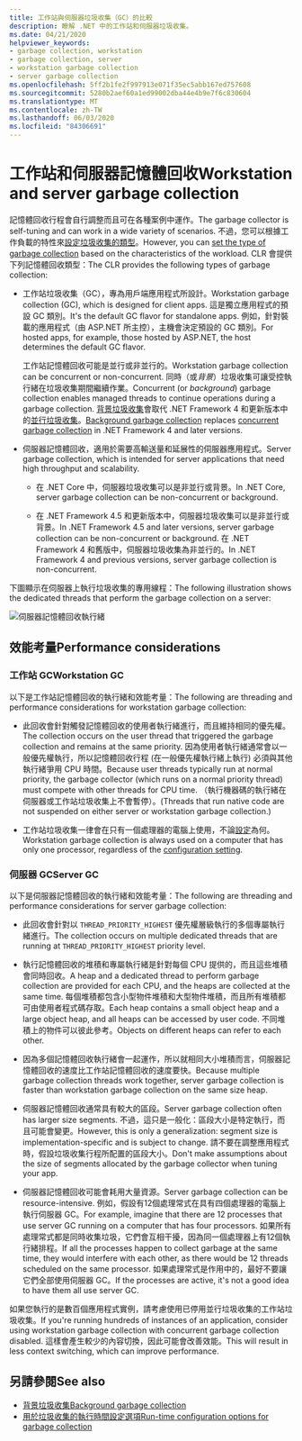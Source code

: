 ```yaml
---
title: 工作站與伺服器垃圾收集（GC）的比較
description: 瞭解 .NET 中的工作站和伺服器垃圾收集。
ms.date: 04/21/2020
helpviewer_keywords:
- garbage collection, workstation
- garbage collection, server
- workstation garbage collection
- server garbage collection
ms.openlocfilehash: 5ff2b1fe2f997913e071f35ec5abb167ed757608
ms.sourcegitcommit: 5280b2aef60a1ed99002dba44e4b9e7f6c830604
ms.translationtype: MT
ms.contentlocale: zh-TW
ms.lasthandoff: 06/03/2020
ms.locfileid: "84306691"
---
```

# <a name="workstation-and-server-garbage-collection"></a><span data-ttu-id="ae2fe-103">工作站和伺服器記憶體回收</span><span class="sxs-lookup"><span data-stu-id="ae2fe-103">Workstation and server garbage collection</span></span>

<span data-ttu-id="ae2fe-104">記憶體回收行程會自行調整而且可在各種案例中運作。</span><span class="sxs-lookup"><span data-stu-id="ae2fe-104">The garbage collector is self-tuning and can work in a wide variety of scenarios.</span></span> <span data-ttu-id="ae2fe-105">不過，您可以根據工作負載的特性來[設定垃圾收集的類型](../../core/run-time-config/garbage-collector.md#flavors-of-garbage-collection)。</span><span class="sxs-lookup"><span data-stu-id="ae2fe-105">However, you can [set the type of garbage collection](../../core/run-time-config/garbage-collector.md#flavors-of-garbage-collection) based on the characteristics of the workload.</span></span> <span data-ttu-id="ae2fe-106">CLR 會提供下列記憶體回收類型：</span><span class="sxs-lookup"><span data-stu-id="ae2fe-106">The CLR provides the following types of garbage collection:</span></span>

- <span data-ttu-id="ae2fe-107">工作站垃圾收集（GC），專為用戶端應用程式所設計。</span><span class="sxs-lookup"><span data-stu-id="ae2fe-107">Workstation garbage collection (GC), which is designed for client apps.</span></span> <span data-ttu-id="ae2fe-108">這是獨立應用程式的預設 GC 類別。</span><span class="sxs-lookup"><span data-stu-id="ae2fe-108">It's the default GC flavor for standalone apps.</span></span> <span data-ttu-id="ae2fe-109">例如，針對裝載的應用程式（由 ASP.NET 所主控），主機會決定預設的 GC 類別。</span><span class="sxs-lookup"><span data-stu-id="ae2fe-109">For hosted apps, for example, those hosted by ASP.NET, the host determines the default GC flavor.</span></span>

  <span data-ttu-id="ae2fe-110">工作站記憶體回收可能是並行或非並行的。</span><span class="sxs-lookup"><span data-stu-id="ae2fe-110">Workstation garbage collection can be concurrent or non-concurrent.</span></span> <span data-ttu-id="ae2fe-111">同時（或*背景*）垃圾收集可讓受控執行緒在垃圾收集期間繼續作業。</span><span class="sxs-lookup"><span data-stu-id="ae2fe-111">Concurrent (or *background*) garbage collection enables managed threads to continue operations during a garbage collection.</span></span> <span data-ttu-id="ae2fe-112">[背景垃圾收集](background-gc.md)會取代 .NET Framework 4 和更新版本中的[並行垃圾收集](background-gc.md#concurrent-garbage-collection)。</span><span class="sxs-lookup"><span data-stu-id="ae2fe-112">[Background garbage collection](background-gc.md) replaces [concurrent garbage collection](background-gc.md#concurrent-garbage-collection) in .NET Framework 4 and later versions.</span></span>

- <span data-ttu-id="ae2fe-113">伺服器記憶體回收，適用於需要高輸送量和延展性的伺服器應用程式。</span><span class="sxs-lookup"><span data-stu-id="ae2fe-113">Server garbage collection, which is intended for server applications that need high throughput and scalability.</span></span>

  - <span data-ttu-id="ae2fe-114">在 .NET Core 中，伺服器垃圾收集可以是非並行或背景。</span><span class="sxs-lookup"><span data-stu-id="ae2fe-114">In .NET Core, server garbage collection can be non-concurrent or background.</span></span>

  - <span data-ttu-id="ae2fe-115">在 .NET Framework 4.5 和更新版本中，伺服器垃圾收集可以是非並行或背景。</span><span class="sxs-lookup"><span data-stu-id="ae2fe-115">In .NET Framework 4.5 and later versions, server garbage collection can be non-concurrent or background.</span></span> <span data-ttu-id="ae2fe-116">在 .NET Framework 4 和舊版中，伺服器垃圾收集為非並行的。</span><span class="sxs-lookup"><span data-stu-id="ae2fe-116">In .NET Framework 4 and previous versions, server garbage collection is non-concurrent.</span></span>

<span data-ttu-id="ae2fe-117">下圖顯示在伺服器上執行垃圾收集的專用線程：</span><span class="sxs-lookup"><span data-stu-id="ae2fe-117">The following illustration shows the dedicated threads that perform the garbage collection on a server:</span></span>

![伺服器記憶體回收執行緒](media/gc-server.png)

## <a name="performance-considerations"></a><span data-ttu-id="ae2fe-119">效能考量</span><span class="sxs-lookup"><span data-stu-id="ae2fe-119">Performance considerations</span></span>

### <a name="workstation-gc"></a><span data-ttu-id="ae2fe-120">工作站 GC</span><span class="sxs-lookup"><span data-stu-id="ae2fe-120">Workstation GC</span></span>

<span data-ttu-id="ae2fe-121">以下是工作站記憶體回收的執行緒和效能考量：</span><span class="sxs-lookup"><span data-stu-id="ae2fe-121">The following are threading and performance considerations for workstation garbage collection:</span></span>

- <span data-ttu-id="ae2fe-122">此回收會針對觸發記憶體回收的使用者執行緒進行，而且維持相同的優先權。</span><span class="sxs-lookup"><span data-stu-id="ae2fe-122">The collection occurs on the user thread that triggered the garbage collection and remains at the same priority.</span></span> <span data-ttu-id="ae2fe-123">因為使用者執行緒通常會以一般優先權執行，所以記憶體回收行程 (在一般優先權執行緒上執行) 必須與其他執行緒爭用 CPU 時間。</span><span class="sxs-lookup"><span data-stu-id="ae2fe-123">Because user threads typically run at normal priority, the garbage collector (which runs on a normal priority thread) must compete with other threads for CPU time.</span></span> <span data-ttu-id="ae2fe-124">（執行機器碼的執行緒在伺服器或工作站垃圾收集上不會暫停）。</span><span class="sxs-lookup"><span data-stu-id="ae2fe-124">(Threads that run native code are not suspended on either server or workstation garbage collection.)</span></span>

- <span data-ttu-id="ae2fe-125">工作站垃圾收集一律會在只有一個處理器的電腦上使用，不論[設定](../../core/run-time-config/garbage-collector.md#systemgcservercomplus_gcserver)為何。</span><span class="sxs-lookup"><span data-stu-id="ae2fe-125">Workstation garbage collection is always used on a computer that has only one processor, regardless of the [configuration setting](../../core/run-time-config/garbage-collector.md#systemgcservercomplus_gcserver).</span></span>

### <a name="server-gc"></a><span data-ttu-id="ae2fe-126">伺服器 GC</span><span class="sxs-lookup"><span data-stu-id="ae2fe-126">Server GC</span></span>

<span data-ttu-id="ae2fe-127">以下是伺服器記憶體回收的執行緒和效能考量：</span><span class="sxs-lookup"><span data-stu-id="ae2fe-127">The following are threading and performance considerations for server garbage collection:</span></span>

- <span data-ttu-id="ae2fe-128">此回收會針對以 `THREAD_PRIORITY_HIGHEST` 優先權層級執行的多個專屬執行緒進行。</span><span class="sxs-lookup"><span data-stu-id="ae2fe-128">The collection occurs on multiple dedicated threads that are running at `THREAD_PRIORITY_HIGHEST` priority level.</span></span>

- <span data-ttu-id="ae2fe-129">執行記憶體回收的堆積和專屬執行緒是針對每個 CPU 提供的，而且這些堆積會同時回收。</span><span class="sxs-lookup"><span data-stu-id="ae2fe-129">A heap and a dedicated thread to perform garbage collection are provided for each CPU, and the heaps are collected at the same time.</span></span> <span data-ttu-id="ae2fe-130">每個堆積都包含小型物件堆積和大型物件堆積，而且所有堆積都可由使用者程式碼存取。</span><span class="sxs-lookup"><span data-stu-id="ae2fe-130">Each heap contains a small object heap and a large object heap, and all heaps can be accessed by user code.</span></span> <span data-ttu-id="ae2fe-131">不同堆積上的物件可以彼此參考。</span><span class="sxs-lookup"><span data-stu-id="ae2fe-131">Objects on different heaps can refer to each other.</span></span>

- <span data-ttu-id="ae2fe-132">因為多個記憶體回收執行緒會一起運作，所以就相同大小堆積而言，伺服器記憶體回收的速度比工作站記憶體回收的速度要快。</span><span class="sxs-lookup"><span data-stu-id="ae2fe-132">Because multiple garbage collection threads work together, server garbage collection is faster than workstation garbage collection on the same size heap.</span></span>

- <span data-ttu-id="ae2fe-133">伺服器記憶體回收通常具有較大的區段。</span><span class="sxs-lookup"><span data-stu-id="ae2fe-133">Server garbage collection often has larger size segments.</span></span> <span data-ttu-id="ae2fe-134">不過，這只是一般化：區段大小是特定執行，而且可能會變更。</span><span class="sxs-lookup"><span data-stu-id="ae2fe-134">However, this is only a generalization: segment size is implementation-specific and is subject to change.</span></span> <span data-ttu-id="ae2fe-135">請不要在調整應用程式時，假設垃圾收集行程所配置的區段大小。</span><span class="sxs-lookup"><span data-stu-id="ae2fe-135">Don't make assumptions about the size of segments allocated by the garbage collector when tuning your app.</span></span>

- <span data-ttu-id="ae2fe-136">伺服器記憶體回收可能會耗用大量資源。</span><span class="sxs-lookup"><span data-stu-id="ae2fe-136">Server garbage collection can be resource-intensive.</span></span> <span data-ttu-id="ae2fe-137">例如，假設有12個處理常式在具有四個處理器的電腦上執行伺服器 GC。</span><span class="sxs-lookup"><span data-stu-id="ae2fe-137">For example, imagine that there are 12 processes that use server GC running on a computer that has four processors.</span></span> <span data-ttu-id="ae2fe-138">如果所有處理常式都是同時收集垃圾，它們會互相干擾，因為同一個處理器上有12個執行緒排程。</span><span class="sxs-lookup"><span data-stu-id="ae2fe-138">If all the processes happen to collect garbage at the same time, they would interfere with each other, as there would be 12 threads scheduled on the same processor.</span></span> <span data-ttu-id="ae2fe-139">如果處理常式是作用中的，最好不要讓它們全部使用伺服器 GC。</span><span class="sxs-lookup"><span data-stu-id="ae2fe-139">If the processes are active, it's not a good idea to have them all use server GC.</span></span>

<span data-ttu-id="ae2fe-140">如果您執行的是數百個應用程式實例，請考慮使用已停用並行垃圾收集的工作站垃圾收集。</span><span class="sxs-lookup"><span data-stu-id="ae2fe-140">If you're running hundreds of instances of an application, consider using workstation garbage collection with concurrent garbage collection disabled.</span></span> <span data-ttu-id="ae2fe-141">這樣會產生較少的內容切換，因此可能會改善效能。</span><span class="sxs-lookup"><span data-stu-id="ae2fe-141">This will result in less context switching, which can improve performance.</span></span>

## <a name="see-also"></a><span data-ttu-id="ae2fe-142">另請參閱</span><span class="sxs-lookup"><span data-stu-id="ae2fe-142">See also</span></span>

- [<span data-ttu-id="ae2fe-143">背景垃圾收集</span><span class="sxs-lookup"><span data-stu-id="ae2fe-143">Background garbage collection</span></span>](background-gc.md)
- [<span data-ttu-id="ae2fe-144">用於垃圾收集的執行時間設定選項</span><span class="sxs-lookup"><span data-stu-id="ae2fe-144">Run-time configuration options for garbage collection</span></span>](../../core/run-time-config/garbage-collector.md)
